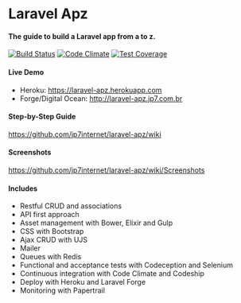 # Laravel Apz

#### The guide to build a Laravel app from a to z.

[![Build Status](https://codeship.com/projects/7d4edbc0-0ef3-0133-9bce-226e55fae8ac/status?branch=master)](https://codeship.com/projects/91866)
[![Code Climate](https://codeclimate.com/github/jp7internet/laravel-apz/badges/gpa.svg)](https://codeclimate.com/github/jp7internet/laravel-apz)
[![Test Coverage](https://codeclimate.com/github/jp7internet/laravel-apz/badges/coverage.svg)](https://codeclimate.com/github/jp7internet/laravel-apz/coverage)

####  Live Demo

* Heroku: https://laravel-apz.herokuapp.com
* Forge/Digital Ocean: http://laravel-apz.jp7.com.br

#### Step-by-Step Guide

https://github.com/jp7internet/laravel-apz/wiki

#### Screenshots

https://github.com/jp7internet/laravel-apz/wiki/Screenshots

#### Includes

* Restful CRUD and associations
* API first approach
* Asset management with Bower, Elixir and Gulp
* CSS with Bootstrap
* Ajax CRUD with UJS
* Mailer
* Queues with Redis
* Functional and acceptance tests with Codeception and Selenium
* Continuous integration with Code Climate and Codeship
* Deploy with Heroku and Laravel Forge
* Monitoring with Papertrail
